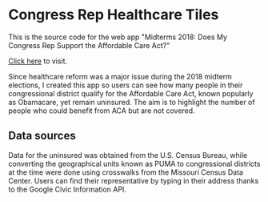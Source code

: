 # Congress Rep Healthcare Tiles #

This is the source code for the web app "Midterms 2018: Does My Congress Rep Support the Affordable Care Act?" 

[Click here](https://congress-healthcare.onrender.com/) to visit. 

Since healthcare reform was a major issue during the 2018 midterm elections, I created this app so users can see how many people in their congressional district qualify for the Affordable Care Act, known popularly as Obamacare, yet remain uninsured. The aim is to highlight the number of people who could benefit from ACA but are not covered. 

## Data sources ##

Data for the uninsured was obtained from the U.S. Census Bureau, while converting the geographical units known as PUMA to congressional districts at the time were done using crosswalks from the Missouri Census Data Center. Users can find their representative by typing in their address thanks to the Google Civic Information API.




